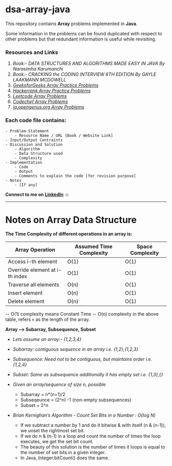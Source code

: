 # dsa-array-java

This repository contains **Array** problems implemented in **Java**.

Some information in the problems can be found duplicated with respect to other problems but that redundant information is useful while revisiting.

### Resources and Links
1. *Book:- DATA STRUCTURES AND ALGORITHMS MADE EASY IN JAVA By Narasimha Karumanchi*
2. *Book:- CRACKING the CODING INTERVIEW 6TH EDITION By GAYLE LAAKMANN MCDOWELL*
3. *[GeeksforGeeks Array Practice Problems](https://practice.geeksforgeeks.org/explore?page=1&category[]=Arrays&sortBy=submissions)*
4. *[Hackerrank Array Practice Problems](https://www.hackerrank.com/domains/data-structures?filters%5Bsubdomains%5D%5B%5D=arrays)*
5. *[Leetcode Array Problems](https://leetcode.com/tag/array/)*
6. *[Codechef Array Problems](https://www.codechef.com/tags/problems/array)*
7. *[iq.opengenus.org Array Problems](https://iq.opengenus.org/list-of-array-problems/)*

### Each code file contains:
	- Problem Statement
		- Resource Name / URL [Book / Website Link]
	- Input/Output Contraints
	- Discussion and Solution
		- Algorithm
		- Data Structure used
		- Complexity
	- Implementation
		- Code 
        - Output
        - Comments to explain the code [for revision purpose]
	- Notes
		- [If any]

**Connect to me on [LinkedIn](https://www.linkedin.com/in/rahulrajpandey/)** :relaxed:

***

# Notes on Array Data Structure
**The Time Complexity of different operations in an array is:**

| Array Operation                 | Assumed Time Complexity | Space Complexity |
|---------------------------------|-------------------------|------------------|
| Access i-th element             | O(1)                    | O(1)             |
| Override element at i-th index  | O(1)                    | O(1)             |
| Traverse all elements           | O(n)                    | O(1)             |
| Insert element                  | O(n)                    | O(1)             |
| Delete element                  | O(n)                    | O(1)             |

-- O(1) complexity means Constant Time
-- O(n) complexity in the above table, refers `n` as the length of the array. 

**Array --> Subarray, Subsequence, Subset**
- *Lets assume an array:- {1,2,3,4}*
- *Subarray: contiguous sequence in an array i.e. {1,2},{1,2,3}*
- *Subsequence: Need not to be contiguous, but maintains order i.e. {1,2,4}*
- *Subset: Same as subsequence additionally it has empty set i.e. {1,3},{}*

- *Given an array/sequence of size n, possible*
    - Subarray = n*(n+1)/2
    - Subseqeunce = (2^n) -1 (non-empty subsequences)
    - Subset = 2^n

- *Brian Kernighan’s Algorithm - Count Set Bits in a Number : O(log N)*
    - If we subtract a number by 1 and do it bitwise & with itself (n & (n-1)), we unset the rightmost set bit. 
    - If we do n & (n-1) in a loop and count the number of times the loop executes, we get the set bit count.
    - The beauty of this solution is the number of times it loops is equal to the number of set bits in a given integer.
    - In Java, Integer.bitCount() does the same.